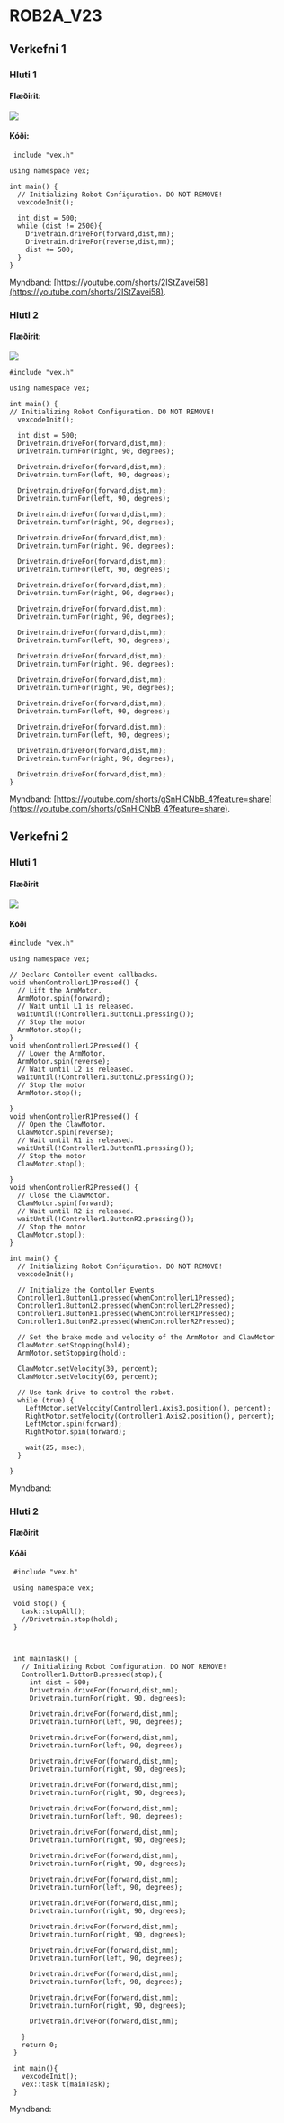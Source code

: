 # ROB2A_V23

## Verkefni 1

### Hluti 1

#### Flæðirit: 

![](https://github.com/BirgirBragi/ROB2A_V23/blob/main/Verkefni1/Verkefni%201.drawio.png) 

#### Kóði:

     include "vex.h"

    using namespace vex;

    int main() {
      // Initializing Robot Configuration. DO NOT REMOVE!
      vexcodeInit();

      int dist = 500;
      while (dist != 2500){
        Drivetrain.driveFor(forward,dist,mm);
        Drivetrain.driveFor(reverse,dist,mm);
        dist += 500;
      }
    }
 
Myndband: [https://youtube.com/shorts/2IStZavei58](https://youtube.com/shorts/2IStZavei58).

### Hluti 2

#### Flæðirit:

![](https://github.com/BirgirBragi/ROB2A_V23/blob/main/Verkefni1/Verkefni%201%20hluti%202.drawio.png)

    #include "vex.h"

    using namespace vex;

    int main() {
    // Initializing Robot Configuration. DO NOT REMOVE!
      vexcodeInit();

      int dist = 500;
      Drivetrain.driveFor(forward,dist,mm);
      Drivetrain.turnFor(right, 90, degrees);

      Drivetrain.driveFor(forward,dist,mm);
      Drivetrain.turnFor(left, 90, degrees);

      Drivetrain.driveFor(forward,dist,mm);
      Drivetrain.turnFor(left, 90, degrees);

      Drivetrain.driveFor(forward,dist,mm);
      Drivetrain.turnFor(right, 90, degrees);

      Drivetrain.driveFor(forward,dist,mm);
      Drivetrain.turnFor(right, 90, degrees);

      Drivetrain.driveFor(forward,dist,mm);
      Drivetrain.turnFor(left, 90, degrees);

      Drivetrain.driveFor(forward,dist,mm);
      Drivetrain.turnFor(right, 90, degrees);

      Drivetrain.driveFor(forward,dist,mm);
      Drivetrain.turnFor(right, 90, degrees);

      Drivetrain.driveFor(forward,dist,mm);
      Drivetrain.turnFor(left, 90, degrees);

      Drivetrain.driveFor(forward,dist,mm);
      Drivetrain.turnFor(right, 90, degrees);

      Drivetrain.driveFor(forward,dist,mm);
      Drivetrain.turnFor(right, 90, degrees);

      Drivetrain.driveFor(forward,dist,mm);
      Drivetrain.turnFor(left, 90, degrees);

      Drivetrain.driveFor(forward,dist,mm);
      Drivetrain.turnFor(left, 90, degrees);

      Drivetrain.driveFor(forward,dist,mm);
      Drivetrain.turnFor(right, 90, degrees);

      Drivetrain.driveFor(forward,dist,mm);
    }

Myndband: [https://youtube.com/shorts/gSnHiCNbB_4?feature=share](https://youtube.com/shorts/gSnHiCNbB_4?feature=share).


## Verkefni 2

### Hluti 1

#### Flæðirit

![](https://github.com/BirgirBragi/ROB2A_V23/blob/main/Verkefni%202/Verkefni%202.jpg)

#### Kóði

    #include "vex.h"

    using namespace vex;

    // Declare Contoller event callbacks.
    void whenControllerL1Pressed() {
      // Lift the ArmMotor.
      ArmMotor.spin(forward);
      // Wait until L1 is released.
      waitUntil(!Controller1.ButtonL1.pressing());
      // Stop the motor
      ArmMotor.stop();
    }
    void whenControllerL2Pressed() {
      // Lower the ArmMotor.
      ArmMotor.spin(reverse);
      // Wait until L2 is released.
      waitUntil(!Controller1.ButtonL2.pressing());
      // Stop the motor
      ArmMotor.stop();

    }
    void whenControllerR1Pressed() {
      // Open the ClawMotor.
      ClawMotor.spin(reverse);
      // Wait until R1 is released.
      waitUntil(!Controller1.ButtonR1.pressing());
      // Stop the motor
      ClawMotor.stop();

    }
    void whenControllerR2Pressed() {
      // Close the ClawMotor.
      ClawMotor.spin(forward);
      // Wait until R2 is released.
      waitUntil(!Controller1.ButtonR2.pressing());
      // Stop the motor
      ClawMotor.stop();
    }

    int main() {
      // Initializing Robot Configuration. DO NOT REMOVE!
      vexcodeInit();

      // Initialize the Contoller Events
      Controller1.ButtonL1.pressed(whenControllerL1Pressed);
      Controller1.ButtonL2.pressed(whenControllerL2Pressed);
      Controller1.ButtonR1.pressed(whenControllerR1Pressed);
      Controller1.ButtonR2.pressed(whenControllerR2Pressed);

      // Set the brake mode and velocity of the ArmMotor and ClawMotor
      ClawMotor.setStopping(hold);
      ArmMotor.setStopping(hold);

      ClawMotor.setVelocity(30, percent);
      ClawMotor.setVelocity(60, percent);

      // Use tank drive to control the robot.
      while (true) {
        LeftMotor.setVelocity(Controller1.Axis3.position(), percent);
        RightMotor.setVelocity(Controller1.Axis2.position(), percent);
        LeftMotor.spin(forward);
        RightMotor.spin(forward);
    
        wait(25, msec);
      }
  
    }

Myndband: []()

### Hluti 2

#### Flæðirit

#### Kóði

     #include "vex.h"

     using namespace vex;

     void stop() {
       task::stopAll();
       //Drivetrain.stop(hold);
     }



     int mainTask() {
       // Initializing Robot Configuration. DO NOT REMOVE!
       Controller1.ButtonB.pressed(stop);{
         int dist = 500;
         Drivetrain.driveFor(forward,dist,mm);
         Drivetrain.turnFor(right, 90, degrees);

         Drivetrain.driveFor(forward,dist,mm);
         Drivetrain.turnFor(left, 90, degrees);

         Drivetrain.driveFor(forward,dist,mm);
         Drivetrain.turnFor(left, 90, degrees);

         Drivetrain.driveFor(forward,dist,mm);
         Drivetrain.turnFor(right, 90, degrees);

         Drivetrain.driveFor(forward,dist,mm);
         Drivetrain.turnFor(right, 90, degrees);

         Drivetrain.driveFor(forward,dist,mm);
         Drivetrain.turnFor(left, 90, degrees);

         Drivetrain.driveFor(forward,dist,mm);
         Drivetrain.turnFor(right, 90, degrees);

         Drivetrain.driveFor(forward,dist,mm);
         Drivetrain.turnFor(right, 90, degrees);

         Drivetrain.driveFor(forward,dist,mm);
         Drivetrain.turnFor(left, 90, degrees);

         Drivetrain.driveFor(forward,dist,mm);
         Drivetrain.turnFor(right, 90, degrees);

         Drivetrain.driveFor(forward,dist,mm);
         Drivetrain.turnFor(right, 90, degrees);

         Drivetrain.driveFor(forward,dist,mm);
         Drivetrain.turnFor(left, 90, degrees);

         Drivetrain.driveFor(forward,dist,mm);
         Drivetrain.turnFor(left, 90, degrees);

         Drivetrain.driveFor(forward,dist,mm);
         Drivetrain.turnFor(right, 90, degrees);

         Drivetrain.driveFor(forward,dist,mm);

       }
       return 0;
     }

     int main(){
       vexcodeInit();
       vex::task t(mainTask);
     }

Myndband: []()
